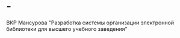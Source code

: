 # -
ВКР Мансурова "Разработка системы организации электронной библиотеки для высшего учебного заведения"
